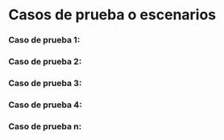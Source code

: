 # Casos de prueba o escenarios


    
    
### Caso de prueba 1: 




### Caso de prueba 2: 




### Caso de prueba 3: 



### Caso de prueba 4: 


### Caso de prueba n: 
